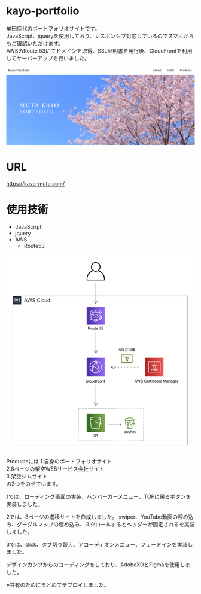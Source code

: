 # kayo-portfolio
 牟田佳代のポートフォリオサイトです。<br>
 JavaScript、jqueryを使用しており、レスポンシブ対応しているのでスマホからもご確認いただけます。<br>
 AWSのRoute 53にてドメインを取得、SSL証明書を発行後、CloudFrontを利用してサーバーアップを行いました。

 <img width="1400" alt="" src="./img/kayo portfolio_img.png">

 # URL
 https://kayo-muta.com/

 # 使用技術
- JavaScript
- jquery
- AWS
  - Route53

<img width="995" alt="" src="./readme_img/Diagram.png">

 Productsには
 1.自身のポートフォリオサイト<br>
 2.8ページの架空WEBサービス会社サイト<br>
 3.架空ジムサイト<br>
 の3つをのせています。

 1では、ローディング画面の実装、ハンバーガーメニュー、TOPに戻るボタンを実装しました。

 2では、8ページの遷移サイトを作成しました。
 swiper、YouTube動画の埋め込み、グーグルマップの埋め込み、スクロールするとヘッダーが固定されるを実装しました。

 3では、slick、タブ切り替え、アコーディオンメニュー、フェードインを実装しました。

 デザインカンプからのコーディングをしており、AdobeXDとFigmaを使用しました。

※共有のためにまとめてデプロイしました。